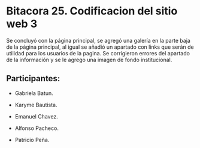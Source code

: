 # Bitacora 25. Codificacion del sitio web 3
Se concluyó con la página principal, se agregó una galería en la parte baja de la página principal, al igual se añadió un apartado con links que serán de utilidad para los usuarios
de la pagina.
Se corrigieron errores del apartado de la información y se le agrego una imagen de fondo institucional.
## Participantes:

- Gabriela Batun.

- Karyme Bautista.

- Emanuel Chavez.

- Alfonso Pacheco.

- Patricio Peña.
